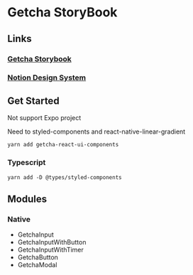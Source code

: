 # Getcha StoryBook

## Links

### [Getcha Storybook](https://storybook.getcha.io)

### [Notion Design System](https://www.notion.so/getcha-design-system-ing-f885eb0f13044294acd7a6b05d05fe7e)

## Get Started

Not support Expo project

Need to styled-components and react-native-linear-gradient

```code
yarn add getcha-react-ui-components
```

### Typescript

```code
yarn add -D @types/styled-components
```

## Modules

### Native

- GetchaInput
- GetchaInputWithButton
- GetchaInputWithTimer
- GetchaButton
- GetchaModal
